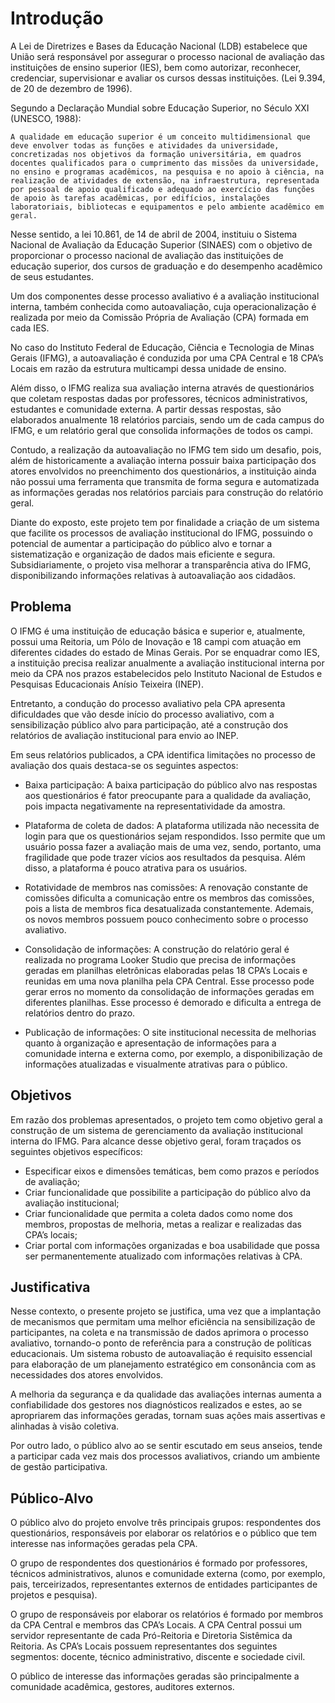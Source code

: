 # Introdução

A Lei de Diretrizes e Bases da Educação Nacional (LDB) estabelece que União será responsável por assegurar o processo nacional de avaliação das instituições de ensino superior (IES), bem como autorizar, reconhecer, credenciar, supervisionar e avaliar os cursos dessas instituições. (Lei 9.394, de 20 de dezembro de 1996).

Segundo a Declaração Mundial sobre Educação Superior, no Século XXI (UNESCO, 1988):

`A qualidade em educação superior é um conceito multidimensional que deve envolver todas as funções e atividades da universidade, concretizadas nos objetivos da formação universitária, em quadros docentes qualificados para o cumprimento das missões da universidade, no ensino e programas acadêmicos, na pesquisa e no apoio à ciência, na realização de atividades de extensão, na infraestrutura, representada por pessoal de apoio qualificado e adequado ao exercício das funções de apoio às tarefas acadêmicas, por edifícios, instalações laboratoriais, bibliotecas e equipamentos e pelo ambiente acadêmico em geral.`



Nesse sentido, a lei 10.861, de 14 de abril de 2004, instituiu o Sistema Nacional de Avaliação da Educação Superior (SINAES) com o objetivo de proporcionar o processo nacional de avaliação das instituições de educação superior, dos cursos de graduação e do desempenho acadêmico de seus estudantes.

Um dos componentes desse processo avaliativo é a avaliação institucional interna, também conhecida como autoavaliação, cuja operacionalização é realizada por meio da Comissão Própria de Avaliação (CPA) formada em cada IES. 

No caso do Instituto Federal de Educação, Ciência e Tecnologia de Minas Gerais (IFMG), a autoavaliação é conduzida por uma CPA Central e 18 CPA’s Locais em razão da estrutura multicampi dessa unidade de ensino.  

Além disso, o IFMG  realiza sua avaliação interna através de questionários que coletam respostas dadas por professores,  técnicos administrativos, estudantes e comunidade externa. A partir dessas respostas, são elaborados anualmente 18 relatórios parciais, sendo um de cada campus do IFMG, e um relatório geral que consolida informações de todos os campi.  

Contudo, a realização da autoavaliação no IFMG tem sido um desafio, pois, além de historicamente a avaliação interna possuir baixa participação dos atores envolvidos no preenchimento dos questionários, a instituição ainda não possui uma ferramenta que transmita de forma segura e automatizada as informações geradas nos relatórios parciais para construção do relatório geral.

Diante do exposto, este projeto tem por finalidade a criação de um sistema que facilite os processos de avaliação institucional do IFMG, possuindo o potencial de aumentar a participação do público alvo e tornar a sistematização e organização de dados mais eficiente e segura. Subsidiariamente, o projeto visa melhorar a transparência ativa do IFMG, disponibilizando informações relativas à autoavaliação aos cidadãos.      


## Problema

O IFMG é uma instituição de educação básica e superior e, atualmente, possui uma Reitoria, um Pólo de Inovação e 18 campi com atuação em diferentes cidades do estado de Minas Gerais. Por se enquadrar como IES, a instituição precisa realizar anualmente a avaliação institucional interna por meio da CPA nos prazos estabelecidos pelo Instituto Nacional de Estudos e Pesquisas Educacionais Anísio Teixeira (INEP). 

Entretanto, a condução do processo avaliativo pela CPA apresenta dificuldades que vão desde início do processo avaliativo, com a sensibilização público alvo para participação, até a construção dos relatórios de avaliação institucional para envio ao INEP.

Em seus relatórios publicados, a CPA identifica limitações no processo de avaliação dos quais destaca-se os seguintes aspectos: 

- Baixa participação:  A baixa participação do público alvo nas respostas aos questionários é fator preocupante para a qualidade da avaliação, pois impacta negativamente na representatividade da amostra. 

- Plataforma de coleta de dados: A plataforma utilizada não necessita de login para que os questionários sejam respondidos. Isso permite que um usuário possa fazer a avaliação mais de uma vez, sendo, portanto, uma fragilidade que pode trazer vícios aos resultados da pesquisa. Além disso, a plataforma é pouco atrativa para os usuários. 

- Rotatividade de membros nas comissões: A renovação constante de comissões dificulta a comunicação entre os membros das comissões, pois a lista de membros fica desatualizada constantemente. Ademais, os novos membros possuem pouco conhecimento sobre o processo avaliativo.

- Consolidação de informações: A construção do relatório geral é realizada no programa Looker Studio que precisa de informações geradas em planilhas eletrônicas elaboradas pelas 18 CPA’s Locais e reunidas em uma nova planilha pela CPA Central. Esse processo pode gerar erros no momento da consolidação de informações geradas em diferentes planilhas. Esse processo é demorado e dificulta a entrega de relatórios dentro do prazo. 

- Publicação de informações: O site institucional necessita de melhorias quanto à organização e apresentação de informações para a comunidade interna e externa como, por exemplo, a disponibilização de informações atualizadas e visualmente atrativas para o público. 


## Objetivos

Em razão dos problemas apresentados, o projeto tem como objetivo geral a construção de um sistema de gerenciamento da avaliação institucional interna do IFMG. Para alcance desse objetivo geral, foram traçados os seguintes objetivos específicos:

- Especificar eixos e dimensões temáticas, bem como prazos e períodos de avaliação;
- Criar funcionalidade que possibilite a participação do público alvo da avaliação institucional;
- Criar funcionalidade que permita a coleta dados como nome dos membros, propostas de melhoria, metas a realizar e realizadas das CPA’s locais;
- Criar portal com informações organizadas e boa usabilidade que possa ser permanentemente atualizado com informações relativas à CPA.  


## Justificativa

Nesse contexto, o presente projeto se justifica, uma vez que a implantação de mecanismos que permitam uma melhor eficiência na sensibilização de participantes, na coleta e na transmissão de dados aprimora o processo avaliativo, tornando-o ponto de referência para a construção de políticas educacionais. Um sistema robusto de autoavaliação é requisito essencial para elaboração de um planejamento estratégico em consonância com as necessidades dos atores envolvidos.  

A melhoria da segurança e da qualidade das avaliações internas aumenta a confiabilidade dos gestores nos diagnósticos realizados e estes, ao se apropriarem das informações geradas, tornam suas ações mais assertivas e alinhadas à visão coletiva. 

Por outro lado, o público alvo ao se sentir escutado em seus anseios, tende a participar cada vez mais dos processos avaliativos, criando um ambiente de gestão participativa. 


## Público-Alvo

O público alvo do projeto envolve três principais grupos: respondentes dos questionários, responsáveis por elaborar os relatórios e o público que tem interesse nas informações geradas pela CPA. 

O grupo de respondentes dos questionários é formado por professores, técnicos administrativos, alunos e comunidade externa (como, por exemplo, pais, terceirizados, representantes externos de entidades participantes de projetos e pesquisa). 

O grupo de responsáveis por elaborar os relatórios é formado por membros da CPA Central e membros das CPA’s Locais. A CPA Central possui um servidor representante de cada Pró-Reitoria e Diretoria Sistêmica da Reitoria. As CPA’s Locais possuem representantes dos seguintes segmentos: docente, técnico administrativo, discente e sociedade civil. 

O público de interesse das informações geradas são principalmente a comunidade acadêmica, gestores, auditores externos.

